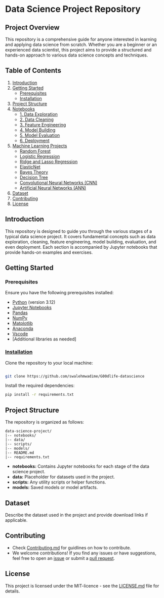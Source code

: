 
# Data Science Project Repository

## Project Overview

This repository is a comprehensive guide for anyone interested in learning and applying data science from scratch. Whether you are a beginner or an experienced data scientist, this project aims to provide a structured and hands-on approach to various data science concepts and techniques.

## Table of Contents

1. [Introduction](#introduction)
2. [Getting Started](#getting-started)
   - [Prerequisites](#prerequisites)
   - [Installation](#installation)
3. [Project Structure](#project-structure)
4. [Notebooks](#notebooks)
   - [1. Data Exploration](#1-data-exploration)
   - [2. Data Cleaning](#2-data-cleaning)
   - [3. Feature Engineering](#3-feature-engineering)
   - [4. Model Building](#4-model-building)
   - [5. Model Evaluation](#5-model-evaluation)
   - [6. Deployment](#6-deployment)
5. [Machine Learning Projects](#machine-learning-projects)
   - [Random Forest](https://colab.research.google.com/drive/1E6SUVg0U7JzkikkXCPIlSVaSuG_Ma1iL#scrollTo=n4JCAoOGYOkh)
   - [Logistic Regression](https://colab.research.google.com/drive/1eZP7a6Ss1m9yAcpXjqYbclJ1qX34zpaN#scrollTo=0AiNqv2LrSKU)
   - [Ridge and Lasso Regression](#ridge-and-lasso-regression)
   - [ElasticNet](#elasticnet)
   - [Bayes Theory](https://colab.research.google.com/drive/1ePDoO5bz1TSkbC6r5f4xjivqTV0xLI2O#scrollTo=0dSMlEx3KoL4)
   - [Decision Tree](#decision-tree)
   - [Convolutional Neural Networks (CNN)](https://colab.research.google.com/drive/11oTKn-_DsMX5716Esg9wMTO4Mkr5l6Su#scrollTo=DyJ2w63lXWQX)
   - [Artificial Neural Networks (ANN)](#artificial-neural-networks-ann)
6. [Dataset](#dataset)
7. [Contributing](#contributing)
8. [License](#license)

## Introduction 

This repository is designed to guide you through the various stages of a typical data science project. It covers fundamental concepts such as data exploration, cleaning, feature engineering, model building, evaluation, and even deployment. Each section is accompanied by Jupyter notebooks that provide hands-on examples and exercises.

## Getting Started

### Prerequisites

Ensure you have the following prerequisites installed:

- [Python](https://www.python.org/) (version 3.12)
- [Jupyter Notebooks](https://jupyter.org/)
- [Pandas](https://pandas.pydata.org/)
- [NumPy](https://numpy.org/)
- [Matplotlib](https://matplotlib.org/)
- [Anaconda](https://www.anaconda.com/download)
- [Vscode](https://code.visualstudio.com/download)
- [Additional libraries as needed]

### [Installation](https://github.com/swalehmwadime/G00dlife-datascience/blob/main/Contributing.md)

Clone the repository to your local machine:

```bash

git clone https://github.com/swalehmwadime/G00dlife-datascience

```

Install the required dependencies:

```bash
pip install -r requirements.txt
```

## Project Structure

The repository is organized as follows:

```
data-science-project/
|-- notebooks/
|-- data/
|-- scripts/
|-- models/
|-- README.md
|-- requirements.txt
```

- **notebooks:** Contains Jupyter notebooks for each stage of the data science project.
- **data:** Placeholder for datasets used in the project.
- **scripts:** Any utility scripts or helper functions.
- **models:** Saved models or model artifacts.


## Dataset

Describe the dataset used in the project and provide download links if applicable.

## Contributing
- Check [Contributing.md](https://github.com/swalehmwadime/G00dlife-datascience/blob/main/Contributing.md) for guidlines on how to contribute.<br>
- We welcome contributions! If you find any issues or have suggestions, feel free to open an [issue](https://github.com/swalehmwadime/G00dlife-datascience/issues) 
or submit a [pull request](https://github.com/swalehmwadime/G00dlife-datascience/pulls). <br>
## License

This project is licensed under the MIT-licence - see the [LICENSE.md](https://github.com/swalehmwadime/NLP-Beginners-guide/edit/main/LICENSE) file for details.



